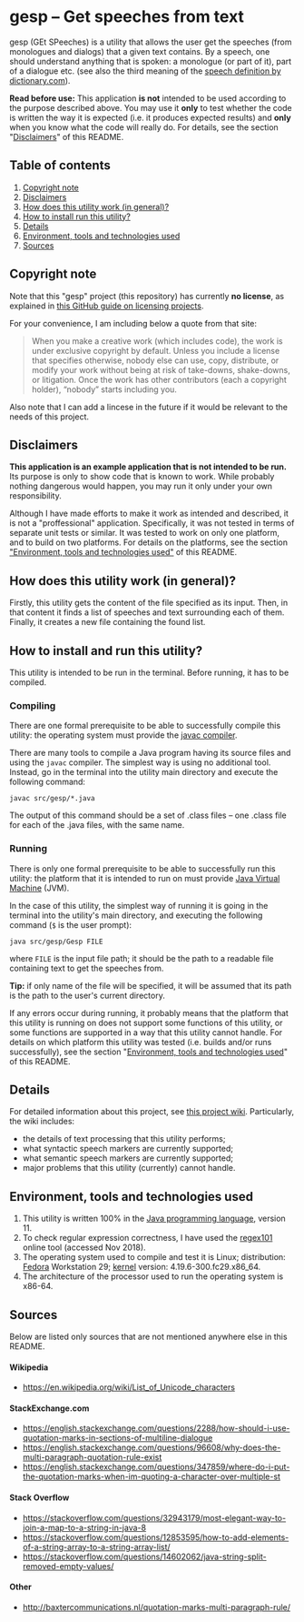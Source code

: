 # gesp – Get speeches from text

gesp (GEt SPeeches) is a utility that allows the user get the speeches (from monologues and dialogs) that a given text contains. By a speech, one should understand anything that is spoken: a monologue (or part of it), part of a dialogue etc. (see also the third meaning of the [speech definition by dictionary.com](https://www.dictionary.com/browse/speech)).

**Read before use:** This application **is not** intended to be used according to the purpose described above. You may use it **only** to test whether the code is written the way it is expected (i.e. it produces expected results) and **only** when you know what the code will really do. For details, see the section "[Disclaimers](#disclaimers)" of this README.

## Table of contents

1. [Copyright note](#copyright-note)
2. [Disclaimers](#disclaimers)
3. [How does this utility work (in general)?](#how-does-this-utility-work-in-general)
4. [How to install run this utility?](#how-to-install-and-run-this-utility)
5. [Details](#details)
6. [Environment, tools and technologies used](#environment-tools-and-technologies-used)
7. [Sources](#sources)

## Copyright note

Note that this "gesp" project (this repository) has currently **no license**, as explained in [this GitHub guide on licensing projects](https://choosealicense.com/no-permission/).

For your convenience, I am including below a quote from that site:

> When you make a creative work (which includes code), the work is under exclusive copyright by default. Unless you include a license that specifies otherwise, nobody else can use, copy, distribute, or modify your work without being at risk of take-downs, shake-downs, or litigation. Once the work has other contributors (each a copyright holder), “nobody” starts including you.

Also note that I can add a lincese in the future if it would be relevant to the needs of this project.

## Disclaimers

**This application is an example application that is not intended to be run.** Its purpose is only to show code that is known to work. While probably nothing dangerous would happen, you may run it only under your own responsibility.

Although I have made efforts to make it work as intended and described, it is not a "proffessional" application. Specifically, it was not tested in terms of separate unit tests or similar. It was tested to work on only one platform, and to build on two platforms. For details on the platforms, see the section ["Environment, tools and technologies used"](#environment-tools-and-technologies-used) of this README.

## How does this utility work (in general)?

Firstly, this utility gets the content of the file specified as its input. Then, in that content it finds a list of speeches and text surrounding each of them. Finally, it creates a new file containing the found list.

## How to install and run this utility?

This utility is intended to be run in the terminal. Before running, it has to be compiled.

### Compiling

There are one formal prerequisite to be able to successfully compile this utility: the operating system must provide the [javac compiler](https://docs.oracle.com/en/java/javase/11/tools/javac.html#GUID-AEEC9F07-CB49-4E96-8BC7-BCC2C7F725C9).

There are many tools to compile a Java program having its source files and using the `javac` compiler. The simplest way is using no additional tool. Instead, go in the terminal into the utility main directory and execute the following command:

```
javac src/gesp/*.java
```

The output of this command should be a set of .class files – one .class file for each of the .java files, with the same name.

### Running

There is only one formal prerequisite to be able to successfully run this utility: the platform that it is intended to run on must provide [Java Virtual Machine](https://en.wikipedia.org/wiki/Java_virtual_machine) (JVM).

In the case of this utility, the simplest way of running it is going in the terminal into the utility's main directory, and executing the following command (`$` is the user prompt):

```
java src/gesp/Gesp FILE
```

where `FILE` is the input file path; it should be the path to a readable file containing text to get the speeches from.

**Tip:** if only name of the file will be specified, it will be assumed that its path is the path to the user's current directory.

If any errors occur during running, it probably means that the platform that this utility is running on does not support some functions of this utility, or some functions are supported in a way that this utility cannot handle. For details on which platform this utility was tested (i.e. builds and/or runs successfully), see the section "[Environment, tools and technologies used](#environment-tools-and-technologies-used)" of this README.

## Details

For detailed information about this project, see [this project wiki](https://github.com/silvuss/silvuss-gesp/wiki). Particularly, the wiki includes:
- the details of text processing that this utility performs;
- what syntactic speech markers are currently supported;
- what semantic speech markers are currently supported;
- major problems that this utility (currently) cannot handle.

## Environment, tools and technologies used

1. This utility is written 100% in the [Java programming language](https://en.wikipedia.org/wiki/Java_(programming_language)), version 11.
2. To check regular expression correctness, I have used the [regex101](https://regex101.com/) online tool (accessed Nov 2018).
3. The operating system used to compile and test it is Linux; distribution: [Fedora](https://getfedora.org/) Workstation 29; [kernel](https://www.kernel.org/) version: 4.19.6-300.fc29.x86_64.
4. The architecture of the processor used to run the operating system is x86-64.

## Sources

Below are listed only sources that are not mentioned anywhere else in this README.

#### Wikipedia

- https://en.wikipedia.org/wiki/List_of_Unicode_characters

#### StackExchange.com

- https://english.stackexchange.com/questions/2288/how-should-i-use-quotation-marks-in-sections-of-multiline-dialogue
- https://english.stackexchange.com/questions/96608/why-does-the-multi-paragraph-quotation-rule-exist
- https://english.stackexchange.com/questions/347859/where-do-i-put-the-quotation-marks-when-im-quoting-a-character-over-multiple-st

#### Stack Overflow

- https://stackoverflow.com/questions/32943179/most-elegant-way-to-join-a-map-to-a-string-in-java-8
- https://stackoverflow.com/questions/12853595/how-to-add-elements-of-a-string-array-to-a-string-array-list/
- https://stackoverflow.com/questions/14602062/java-string-split-removed-empty-values/

#### Other

- http://baxtercommunications.nl/quotation-marks-multi-paragraph-rule/